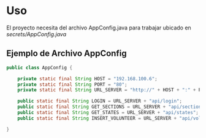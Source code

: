 # Uso

El proyecto necesita del archivo AppConfig.java para trabajar ubicado en _secrets/AppConfig.java_

## Ejemplo de Archivo AppConfig

```java
public class AppConfig {

    private static final String HOST = "192.168.100.6";
    private static final String PORT = "80";
    private static final String URL_SERVER = "http://" + HOST + ":" + PORT + "/";

    public static final String LOGIN = URL_SERVER + "api/login";
    public static final String GET_SECTIONS = URL_SERVER + "api/sections/?";
    public static final String GET_STATES = URL_SERVER + "api/states";
    public static final String INSERT_VOLUNTEER = URL_SERVER + "api/volunteer";

}
```
